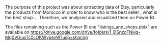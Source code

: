 The purpose of this project was about extracting data of Etsy, particularly the products from Morocco in order to know who is the best seller , what is the best shop ...
Therefore, we analysed and visualized them on Power BI.

The files remaining such as the Power BI one "listings_and_shops.pbix" are available on https://drive.google.com/drive/folders/1_DSnzcFNkjq-Mq0VGlusTc0LOKWypevW?usp=sharing
